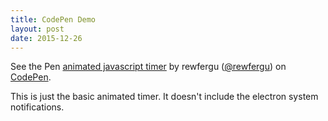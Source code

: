 ```yaml
---
title: CodePen Demo
layout: post
date: 2015-12-26
---
```


<p data-height="692" data-theme-id="21445" data-slug-hash="YwXQEx" data-default-tab="result" data-user="rewfergu" class='codepen'>See the Pen <a href='http://codepen.io/rewfergu/pen/YwXQEx/'>animated javascript timer</a> by rewfergu (<a href='http://codepen.io/rewfergu'>@rewfergu</a>) on <a href='http://codepen.io'>CodePen</a>.</p>
<script async src="//assets.codepen.io/assets/embed/ei.js"></script>

This is just the basic animated timer.  It doesn't include the electron system notifications.
